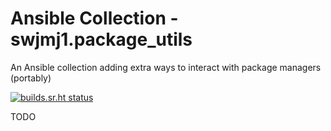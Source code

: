 <!--
SPDX-FileCopyrightText: 2023 swjmj1 <swjmj1@tuta.io>
SPDX-License-Identifier: CC0-1.0
-->


# Ansible Collection - swjmj1.package_utils

An Ansible collection adding extra ways to interact with package
managers (portably)

[![builds.sr.ht status](https://builds.sr.ht/~swjmj1/package_utils.svg)](https://builds.sr.ht/~swjmj1/package_utils?)

TODO
